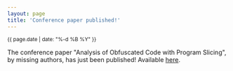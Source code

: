 ```yaml
---
layout: page
title: 'Conference paper published!'
---
```


<small>{{ page.date | date: "%-d %B %Y" }}</small>

The conference paper "Analysis of Obfuscated Code with Program Slicing", by missing authors, has just been published! Available [here](https://doi.org/10.1109/CyberSecPODS.2019.8885094).
